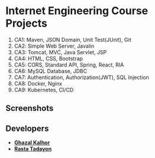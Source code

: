 # Internet Engineering Course Projects

1. CA1: Maven, JSON Domain, Unit Test(JUnit), Git
2. CA2: Simple Web Server, Javalin
3. CA3: Tomcat, MVC, Java Servlet, JSP
4. CA4: HTML, CSS, Bootstrap
5. CA5: CORS, Standard API, Spring, React, RIA
6. CA6: MySQL Database, JDBC
7. CA7: Authentication, Authorization(JWT), SQL Injection
8. CA8: Docker, Nginx
9. CA9: Kubernetes, CI/CD

## Screenshots



## Developers

* [**Ghazal Kalhor**](https://github.com/kalhorghazal)
* [**Rasta Tadayon**](https://github.com/rastadayon)

